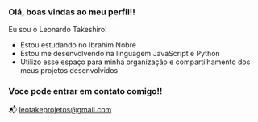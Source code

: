### Olá, boas vindas ao meu perfil!!

Eu sou o Leonardo Takeshiro!

- Estou estudando no Ibrahim Nobre
- Estou me desenvolvendo na linguagem JavaScript e Python
- Utilizo esse espaço para minha organização e compartilhamento dos meus projetos desenvolvidos

### Voce pode entrar em contato comigo!! 

📬 leotakeprojetos@gmail.com
